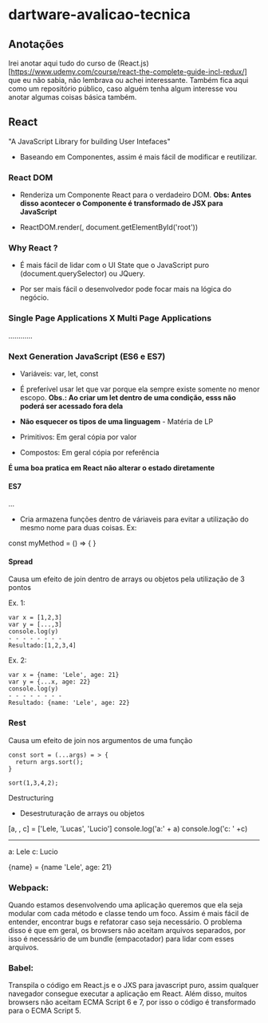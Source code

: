 # dartware-avalicao-tecnica

## Anotações

Irei anotar aqui tudo do curso de (React.js)[https://www.udemy.com/course/react-the-complete-guide-incl-redux/] que eu não sabia, não lembrava ou achei interessante. Também fica aqui como um repositório público, caso alguém tenha algum interesse vou anotar algumas coisas básica também. 

## React

"A JavaScript Library for building User Intefaces"

- Baseando em Componentes, assim é mais fácil de modificar e reutilizar.

### React DOM

- Renderiza um Componente React para o verdadeiro DOM. **Obs: Antes disso acontecer o Componente é transformado de JSX para JavaScript**

- ReactDOM.render(<Component/>, document.getElementById('root'))

### Why React ?

- É mais fácil de lidar com o UI State que o JavaScript puro (document.querySelector) ou JQuery.

- Por ser mais fácil o desenvolvedor pode focar mais na lógica do negócio.

### Single Page Applications X Multi Page Applications

............

### Next Generation JavaScript (ES6 e ES7)

- Variáveis: var, let, const
- É preferível usar let que var porque ela sempre existe somente no menor escopo. **Obs.: Ao criar um let dentro de uma condição, esss não poderá ser acessado fora dela**


- **Não esquecer os tipos de uma linguagem** - Matéria de LP

- Primitivos: Em geral cópia por valor
- Compostos: Em geral cópia por referência

**É uma boa pratica em React não alterar o estado diretamente**



#### ES7

...

- Cria armazena funções dentro de váriaveis para evitar a utilização do mesmo nome para duas coisas. Ex:

const myMethod = () => {
}

#### Spread

Causa um efeito de join dentro de arrays ou objetos pela utilização de 3 pontos

Ex. 1:
```
var x = [1,2,3]
var y = [...,3]
console.log(y)
- - - - - - - -
Resultado:[1,2,3,4]
```

Ex. 2:

```
var x = {name: 'Lele', age: 21} 
var y = {...x, age: 22}
console.log(y)
- - - - - - - -
Resultado: {name: 'Lele', age: 22}
```

### Rest

Causa um efeito de join nos argumentos de uma função


```
const sort = (...args) = > {
  return args.sort();
}

sort(1,3,4,2);
```
Destructuring

- Desestruturação de arrays ou objetos

[a, , c] = ['Lele, 'Lucas', 'Lucio']
console.log('a:' + a)
console.log('c: ' +c)
- - - - - - - -
a: Lele
c: Lucio

{name} = {name 'Lele', age: 21}



### Webpack:

Quando estamos desenvolvendo uma aplicação queremos que ela seja modular com cada método e classe tendo um foco. Assim é mais fácil de entender, encontrar bugs e refatorar caso seja necessário. O problema disso é que em geral, os browsers não aceitam arquivos separados, por isso é necessário de um bundle (empacotador) para lidar com esses arquivos.

### Babel:

Transpila o código em React.js e o JXS para javascript puro, assim qualquer navegador consegue executar a aplicação em React. Além disso, muitos browsers não aceitam ECMA Script 6 e 7, por isso o código é transformado para o ECMA Script 5.
